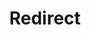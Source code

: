 ﻿---
layout: src/layouts/Redirect.astro
title: Redirect
redirect: https://yamldoc.liuyan.wang/docs/tenants/tenant-variables
pubDate:  2023-01-01
navSearch: false
navSitemap: false
navMenu: false
---
